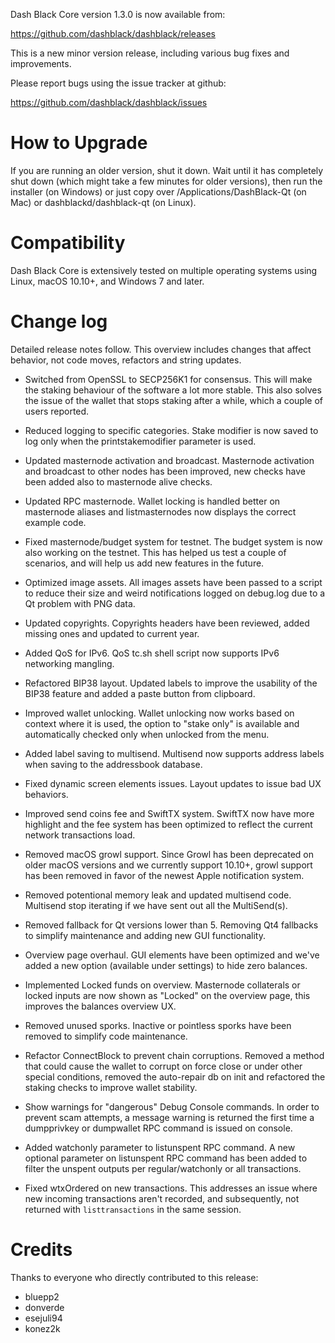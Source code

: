 Dash Black Core version 1.3.0 is now available from:

  <https://github.com/dashblack/dashblack/releases>

This is a new minor version release, including various bug fixes and improvements.

Please report bugs using the issue tracker at github:

  <https://github.com/dashblack/dashblack/issues>

How to Upgrade
==============

If you are running an older version, shut it down. Wait until it has completely shut down (which might take a few minutes for older versions), then run the installer (on Windows) or just copy over /Applications/DashBlack-Qt (on Mac) or dashblackd/dashblack-qt (on Linux).

Compatibility
==============

Dash Black Core is extensively tested on multiple operating systems using
Linux, macOS 10.10+, and Windows 7 and later.

Change log
==========

Detailed release notes follow. This overview includes changes that affect
behavior, not code moves, refactors and string updates.

- Switched from OpenSSL to SECP256K1 for consensus.
  This will make the staking behaviour of the software a lot more stable. This also solves the issue of the wallet that stops staking after a while, which a couple of users reported.

- Reduced logging to specific categories.
  Stake modifier is now saved to log only when the printstakemodifier parameter is used.

- Updated masternode activation and broadcast.
  Masternode activation and broadcast to other nodes has been improved, new checks have been added also to masternode alive checks.

- Updated RPC masternode.
  Wallet locking is handled better on masternode aliases and listmasternodes now displays the correct example code.

- Fixed masternode/budget system for testnet.
  The budget system is now also working on the testnet. This has helped us test a couple of scenarios, and will help us add new features in the future.

- Optimized image assets.
  All images assets have been passed to a script to reduce their size and weird notifications logged on debug.log due to a Qt problem with PNG data.

- Updated copyrights.
  Copyrights headers have been reviewed, added missing ones and updated to current year.

- Added QoS for IPv6.
  QoS tc.sh shell script now supports IPv6 networking mangling.

- Refactored BIP38 layout.
  Updated labels to improve the usability of the BIP38 feature and added a paste button from clipboard.

- Improved wallet unlocking.
  Wallet unlocking now works based on context where it is used, the option to "stake only" is available and automatically checked only when unlocked from the menu.

- Added label saving to multisend.
  Multisend now supports address labels when saving to the addressbook database.

- Fixed dynamic screen elements issues.
  Layout updates to issue bad UX behaviors.

- Improved send coins fee and SwiftTX system.
  SwiftTX now have more highlight and the fee system has been optimized to reflect the current network transactions load.

- Removed macOS growl support.
  Since Growl has been deprecated on older macOS versions and we currently support 10.10+, growl support has been removed in favor of the newest Apple notification system.

- Removed potentional memory leak and updated multisend code.
  Multisend stop iterating if we have sent out all the MultiSend(s).

- Removed fallback for Qt versions lower than 5.
  Removing Qt4 fallbacks to simplify maintenance and adding new GUI functionality.

- Overview page overhaul.
  GUI elements have been optimized and we've added a new option (available under settings) to hide zero balances.

- Implemented Locked funds on overview.
  Masternode collaterals or locked inputs are now shown as "Locked" on the overview page, this improves the balances overview UX.

- Removed unused sporks.
  Inactive or pointless sporks have been removed to simplify code maintenance.

- Refactor ConnectBlock to prevent chain corruptions.
  Removed a method that could cause the wallet to corrupt on force close or under other special conditions, removed the auto-repair db on init and refactored the staking checks to improve wallet stability.

- Show warnings for "dangerous" Debug Console commands.
  In order to prevent scam attempts, a message warning is returned the first time a dumpprivkey or dumpwallet RPC command is issued on console.

- Added watchonly parameter to listunspent RPC command.
  A new optional parameter on listunspent RPC command has been added to filter the unspent outputs per regular/watchonly or all transactions.

- Fixed wtxOrdered on new transactions.
  This addresses an issue where new incoming transactions aren't recorded, and subsequently, not returned with `listtransactions` in the same session.

Credits
=======

Thanks to everyone who directly contributed to this release:
- bluepp2
- donverde
- esejuli94
- konez2k